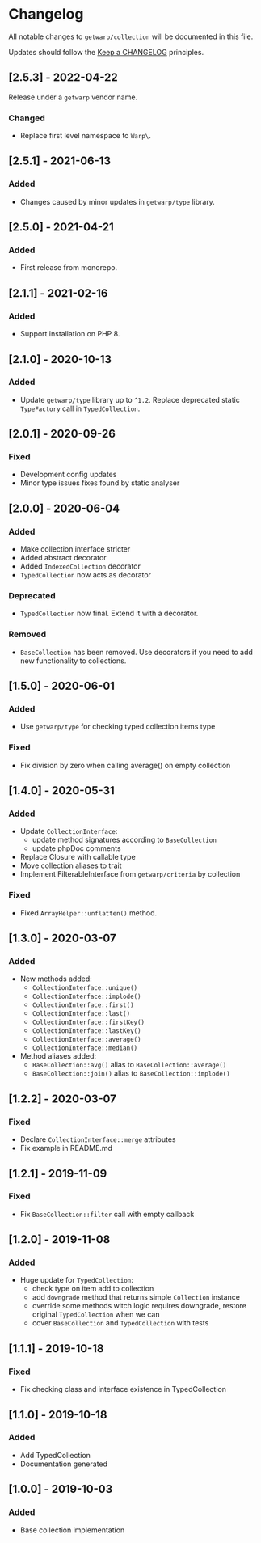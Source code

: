 # Changelog

All notable changes to `getwarp/collection` will be documented in this file.

Updates should follow the [Keep a CHANGELOG](http://keepachangelog.com/) principles.

## [2.5.3] - 2022-04-22

Release under a `getwarp` vendor name.

### Changed

- Replace first level namespace to `Warp\`.

## [2.5.1] - 2021-06-13

### Added

-   Changes caused by minor updates in `getwarp/type` library.

## [2.5.0] - 2021-04-21

### Added

-   First release from monorepo.

## [2.1.1] - 2021-02-16

### Added

-   Support installation on PHP 8.

## [2.1.0] - 2020-10-13

### Added

-   Update `getwarp/type` library up to `^1.2`. Replace deprecated static `TypeFactory` call in `TypedCollection`.

## [2.0.1] - 2020-09-26

### Fixed

-   Development config updates
-   Minor type issues fixes found by static analyser

## [2.0.0] - 2020-06-04

### Added

-   Make collection interface stricter
-   Added abstract decorator
-   Added `IndexedCollection` decorator
-   `TypedCollection` now acts as decorator

### Deprecated

-   `TypedCollection` now final. Extend it with a decorator.

### Removed

-   `BaseCollection` has been removed. Use decorators if you need to add new functionality to collections.

## [1.5.0] - 2020-06-01

### Added

-   Use `getwarp/type` for checking typed collection items type

### Fixed

-   Fix division by zero when calling average() on empty collection

## [1.4.0] - 2020-05-31

### Added

-   Update `CollectionInterface`:
    -   update method signatures according to `BaseCollection`
    -   update phpDoc comments
-   Replace Closure with callable type
-   Move collection aliases to trait
-   Implement FilterableInterface from `getwarp/criteria` by collection

### Fixed

-   Fixed `ArrayHelper::unflatten()` method.

## [1.3.0] - 2020-03-07

### Added

-   New methods added:
    -   `CollectionInterface::unique()`
    -   `CollectionInterface::implode()`
    -   `CollectionInterface::first()`
    -   `CollectionInterface::last()`
    -   `CollectionInterface::firstKey()`
    -   `CollectionInterface::lastKey()`
    -   `CollectionInterface::average()`
    -   `CollectionInterface::median()`
-   Method aliases added:
    -   `BaseCollection::avg()` alias to `BaseCollection::average()`
    -   `BaseCollection::join()` alias to `BaseCollection::implode()`

## [1.2.2] - 2020-03-07

### Fixed

-   Declare `CollectionInterface::merge` attributes
-   Fix example in README.md

## [1.2.1] - 2019-11-09

### Fixed

-   Fix `BaseCollection::filter` call with empty callback

## [1.2.0] - 2019-11-08

### Added

-   Huge update for `TypedCollection`:
    -   check type on item add to collection
    -   add `downgrade` method that returns simple `Collection` instance
    -   override some methods witch logic requires downgrade, restore original `TypedCollection` when we can
    -   cover `BaseCollection` and `TypedCollection` with tests

## [1.1.1] - 2019-10-18

### Fixed

-   Fix checking class and interface existence in TypedCollection

## [1.1.0] - 2019-10-18

### Added

-   Add TypedCollection
-   Documentation generated

## [1.0.0] - 2019-10-03

### Added

-   Base collection implementation
